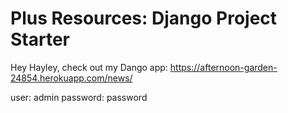 # Plus Resources: Django Project Starter

Hey Hayley, check out my Dango app: https://afternoon-garden-24854.herokuapp.com/news/


user: admin
password: password